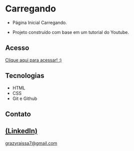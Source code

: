 # Carregando
 
 - Página Inicial Carregando.

 - Projeto construído com base em um tutorial do Youtube.

## Acesso
 [Clique aqui para acessar! :)](https://carregando.vercel.app/)

## Tecnologias

- HTML
- CSS
- Git e Github

## Contato
[(LinkedIn)](https://www.linkedin.com/in/grazielly-raissa-pereira-b511342b6?utm_source=share&utm_campaign=share_via&utm_content=profile&utm_medium=android_app)
-----
grazyraissa7@gmail.com

